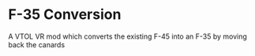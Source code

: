 # F-35 Conversion
A VTOL VR mod which converts the existing F-45 into an F-35 by moving back the canards
